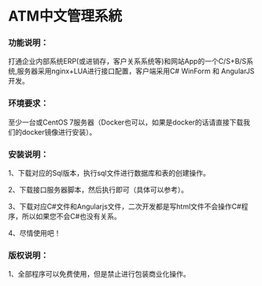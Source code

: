 <H1>ATM中文管理系統</H1>
<H3>功能说明：</H3>
<P>打通企业内部系统ERP(或进销存，客户关系系统等)和网站App的一个C/S+B/S系统,服务器采用nginx+LUA进行接口配置，客户端采用C# WinForm 和 AngularJS开发。</P>
<H3>环境要求：</H3>
<P>至少一台或CentOS 7服务器（Docker也可以，如果是docker的话请直接下载我们的docker镜像进行安装）。</P>
<H3>安装说明：</H3>
<P>1、下载对应的Sql版本，执行sql文件进行数据库和表的创建操作。</P>
<P>2、下载接口服务器脚本，然后执行即可（具体可以参考）。</P>
<P>3、下载对应C#文件和Angularjs文件，二次开发都是写html文件不会操作C#程序，所以如果您不会C#也没有关系。</P>
<P>4、尽情使用吧！</P>
<H3>版权说明：</H3>
<P>1、全部程序可以免费使用，但是禁止进行包装商业化操作。</P>